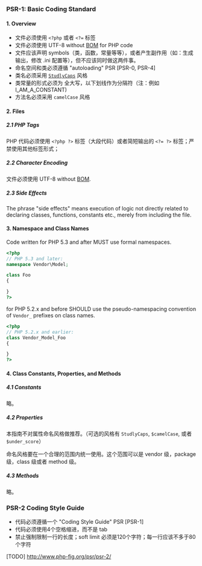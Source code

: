 ### PSR-1: Basic Coding Standard

#### 1. Overview

* 文件必须使用 `<?php` 或者 `<?=` 标签
* 文件必须使用 UTF-8 without [BOM][1] for PHP code
* 文件应该声明 symbols（类，函数，常量等等），或者产生副作用（如：生成输出，修改 .ini 配置等），但不应该同时做这两件事。
* 命名空间和类必须遵循 "autoloading" PSR [PSR-0, PSR-4]
* 类名必须采用 [`StudlyCaps`][2] 风格
* 类常量的形式必须为 全大写，以下划线作为分隔符（注：例如 I_AM_A_CONSTANT)
* 方法名必须采用 `camelCase` 风格

#### 2. Files

##### 2.1 PHP Tags

PHP 代码必须使用 `<?php ?>` 标签（大段代码）或者简短输出的 `<?= ?>` 标签；严禁使用其他标签形式；

##### 2.2 Character Encoding

文件必须使用 UTF-8 without [BOM][1].

##### 2.3 Side Effects

The phrase "side effects" means execution of logic not directly related to declaring classes, functions, constants etc., merely from including the file.

#### 3. Namespace and Class Names

Code written for PHP 5.3 and after MUST use formal namespaces.

```php
<?php
// PHP 5.3 and later:
namespace Vendor\Model;

class Foo
{

}
?>
```

for PHP 5.2.x and before SHOULD use the pseudo-namespacing convention of `Vendor_`  prefixes on class names.

```php
<?php
// PHP 5.2.x and earlier:
class Vendor_Model_Foo
{

}
?>
```

#### 4. Class Constants, Properties, and Methods

##### 4.1 Constants

略。

##### 4.2 Properties

本指南不对属性命名风格做推荐。（可选的风格有 `StudlyCaps`, `$camelCase`, 或者 `$under_score`）

命名风格要在一个合理的范围内统一使用。这个范围可以是 vendor 级，package 级，class 级或者 method 级。

##### 4.3 Methods

略。

### PSR-2 Coding Style Guide

* 代码必须遵循一个 "Coding Style Guide" PSR [PSR-1]
* 代码必须使用4个空格缩进，而不是 tab
* 禁止强制限制一行的长度；soft limit 必须是120个字符；每一行应该不多于80个字符

[TODO]
http://www.php-fig.org/psr/psr-2/


[1]: http://www.w3.org/International/questions/qa-byte-order-mark.en.php
[2]: http://www.catb.org/jargon/html/S/studlycaps.html
